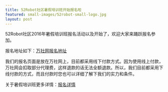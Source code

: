 ```yaml
---
title: 52Robot社区暑假培训班开始报名啦
featured: small-images/52robot-small-logo.jpg
layout: post
---
```


52Robot社区2016年暑假培训班报名活动以及开始了，欢迎大家来踊跃报名参加。

报名地址如下：<a href="http://www.wanshe.cn/orders/view?eid=12679">万社网报名地址</a>

我们的报名页面是放在万社网上，目前都采用线下付款方式。因为使用线上付款，万社网会扣取部分代理费，这样退款的话无法全额退款。所以，我们目前都采用下线付款的方式，而且付款时您也可以详细了解下我们的实力和条件。

关于暑假培训班更多详情：<a href="/training/summer-vacation-class.html">报名详情</a>
